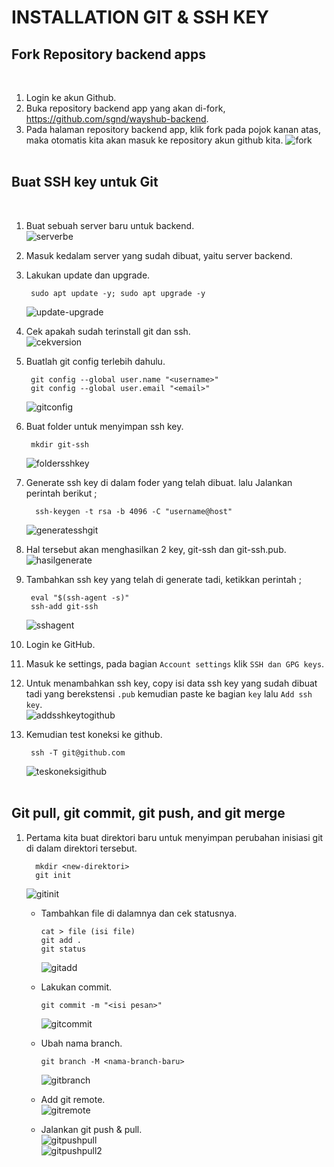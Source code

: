 # **INSTALLATION GIT & SSH KEY**
## Fork Repository backend apps
<br>

1. Login ke akun Github.
2. Buka repository backend app yang akan di-fork, https://github.com/sgnd/wayshub-backend.
3. Pada halaman repository backend app, klik fork pada pojok kanan atas, maka otomatis kita akan masuk ke repository akun github kita.
   ![fork](assets/images-install-git-and-ssh-key/fork.png) <br><br>

## Buat SSH key untuk Git
<br>

1. Buat sebuah server baru untuk backend. <br>
   ![serverbe](assets/images-install-git-and-ssh-key/serverbe.png)
   
2. Masuk kedalam server yang sudah dibuat, yaitu server backend.   
3. Lakukan update dan upgrade.

        sudo apt update -y; sudo apt upgrade -y
    ![update-upgrade](assets/images-install-git-and-ssh-key/update-upgrade.png) <br>

4. Cek apakah sudah terinstall git dan ssh. <br>
   ![cekversion](assets/images-install-git-and-ssh-key/cekversion.png) <br>

5. Buatlah git config terlebih dahulu.

        git config --global user.name "<username>"
        git config --global user.email "<email>"
    ![gitconfig](assets/images-install-git-and-ssh-key/gitconfig.png) <br>

6. Buat folder untuk menyimpan ssh key.
   
        mkdir git-ssh
    ![foldersshkey](assets/images-install-git-and-ssh-key/foldersshkey.png) <br>

7. Generate ssh key di dalam foder yang telah dibuat. lalu Jalankan perintah berikut ;

         ssh-keygen -t rsa -b 4096 -C "username@host"
    ![generatesshgit](assets/images-install-git-and-ssh-key/generatesshgit.png) <br>

8.  Hal tersebut akan menghasilkan 2 key, git-ssh dan git-ssh.pub. <br>
    ![hasilgenerate](assets/images-install-git-and-ssh-key/hasilgenerate.png) <br>
9.  Tambahkan ssh key yang telah di generate tadi, ketikkan perintah ;

         eval "$(ssh-agent -s)"
         ssh-add git-ssh
      ![sshagent](assets/images-install-git-and-ssh-key/sshagent.png)

10. Login ke GitHub.
11. Masuk ke settings, pada bagian `Account settings` klik `SSH dan GPG keys`.
12. Untuk menambahkan ssh key, copy isi data ssh key yang sudah dibuat tadi yang berekstensi `.pub` kemudian paste ke bagian `key` lalu `Add ssh key`. <br>
    ![addsshkeytogithub](assets/images-install-git-and-ssh-key/addsshkeytogithub.png) <br>

13. Kemudian test koneksi ke github.

         ssh -T git@github.com
      ![teskoneksigithub](assets/images-install-git-and-ssh-key/teskoneksigithub.png) <br><br>

## Git pull, git commit, git push, and git merge

1. Pertama kita buat direktori baru untuk menyimpan perubahan inisiasi git di dalam direktori tersebut.

         mkdir <new-direktori>
         git init
      ![gitinit](assets/images-install-git-and-ssh-key/gitinit.png) <br>

   - Tambahkan file di dalamnya dan cek statusnya.

         cat > file (isi file)
         git add .
         git status
      ![gitadd](assets/images-install-git-and-ssh-key/gitadd.png) <br>

   - Lakukan commit.

         git commit -m "<isi pesan>"
      ![gitcommit](assets/images-install-git-and-ssh-key/gitcommit.png) <br>

   - Ubah nama branch.

         git branch -M <nama-branch-baru>
      ![gitbranch](assets/images-install-git-and-ssh-key/gitbranch.png) <br>

   - Add git remote. <br>
      ![gitremote](assets/images-install-git-and-ssh-key/gitremote.png) <br>

   - Jalankan git push & pull. <br>
      ![gitpushpull](assets/images-install-git-and-ssh-key/gitpushpull.png) <br>
      ![gitpushpull2](assets/images-install-git-and-ssh-key/gitpushpull2.png) <br>



   